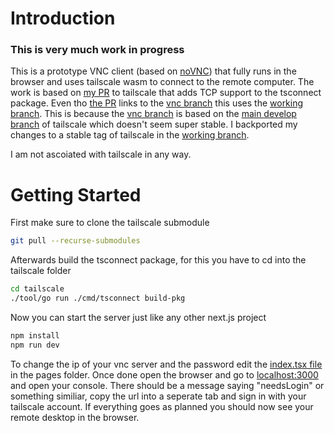 # Introduction
### This is very much work in progress

This is a prototype VNC client (based on [noVNC](https://novnc.com/info.html)) that fully runs in the browser and uses tailscale wasm to connect to the remote computer.
The work is based on [my PR](https://github.com/tailscale/tailscale/pull/8047) to tailscale that adds TCP support to the tsconnect package.
Even tho [the PR](https://github.com/tailscale/tailscale/pull/8047) links to the [vnc branch](https://github.com/conblem/tailscale/tree/vnc) this uses the [working branch](https://github.com/conblem/tailscale/tree/working).
This is because the [vnc branch](https://github.com/conblem/tailscale/tree/vnc) is based on the [main develop branch](https://github.com/tailscale/tailscale) of tailscale which doesn't seem super stable.
I backported my changes to a stable tag of tailscale in the [working branch](https://github.com/conblem/tailscale/tree/working).

I am not ascoiated with tailscale in any way.

# Getting Started
First make sure to clone the tailscale submodule
```bash
git pull --recurse-submodules
```

Afterwards build the tsconnect package, for this you have to cd into the tailscale folder
```bash
cd tailscale
./tool/go run ./cmd/tsconnect build-pkg
```

Now you can start the server just like any other next.js project
```bash
npm install
npm run dev
```

To change the ip of your vnc server and the password edit the [index.tsx file](https://github.com/conblem/tailvnc/blob/main/pages/index.tsx) in the pages folder.
Once done open the browser and go to [localhost:3000](http://localhost:3000/) and open your console.
There should be a message saying "needsLogin" or something similiar, copy the url into a seperate tab and sign in with your tailscale account. 
If everything goes as planned you should now see your remote desktop in the browser.